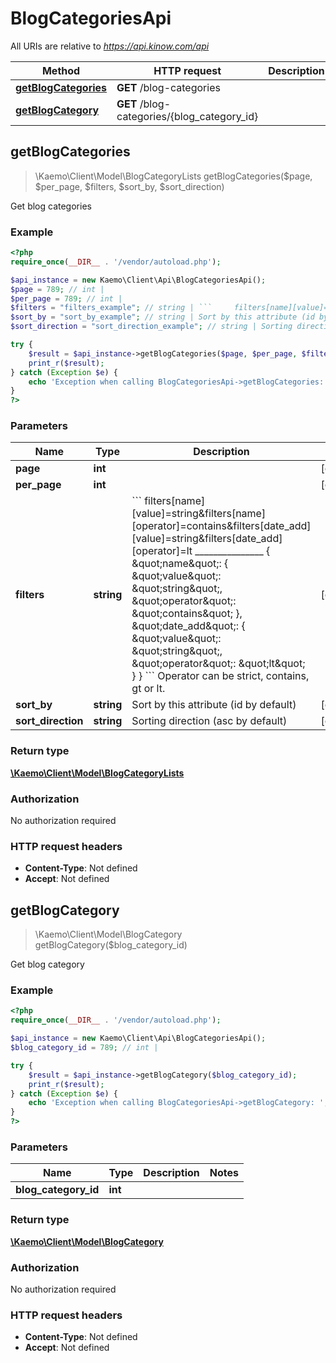 # BlogCategoriesApi

All URIs are relative to *https://api.kinow.com/api*

Method | HTTP request | Description
------------- | ------------- | -------------
[**getBlogCategories**](#getBlogCategories) | **GET** /blog-categories | 
[**getBlogCategory**](#getBlogCategory) | **GET** /blog-categories/{blog_category_id} | 


## **getBlogCategories**
> \Kaemo\Client\Model\BlogCategoryLists getBlogCategories($page, $per_page, $filters, $sort_by, $sort_direction)



Get blog categories

### Example
```php
<?php
require_once(__DIR__ . '/vendor/autoload.php');

$api_instance = new Kaemo\Client\Api\BlogCategoriesApi();
$page = 789; // int | 
$per_page = 789; // int | 
$filters = "filters_example"; // string | ```     filters[name][value]=string&filters[name][operator]=contains&filters[date_add][value]=string&filters[date_add][operator]=lt     _______________      {     \"name\": {     \"value\": \"string\",     \"operator\": \"contains\"     },     \"date_add\": {     \"value\": \"string\",     \"operator\": \"lt\"     }     } ```     Operator can be strict, contains, gt or lt.
$sort_by = "sort_by_example"; // string | Sort by this attribute (id by default)
$sort_direction = "sort_direction_example"; // string | Sorting direction (asc by default)

try {
    $result = $api_instance->getBlogCategories($page, $per_page, $filters, $sort_by, $sort_direction);
    print_r($result);
} catch (Exception $e) {
    echo 'Exception when calling BlogCategoriesApi->getBlogCategories: ', $e->getMessage(), PHP_EOL;
}
?>
```

### Parameters

Name | Type | Description  | Notes
------------- | ------------- | ------------- | -------------
 **page** | **int**|  | [optional]
 **per_page** | **int**|  | [optional]
 **filters** | **string**| &#x60;&#x60;&#x60;     filters[name][value]&#x3D;string&amp;filters[name][operator]&#x3D;contains&amp;filters[date_add][value]&#x3D;string&amp;filters[date_add][operator]&#x3D;lt     _______________      {     \&quot;name\&quot;: {     \&quot;value\&quot;: \&quot;string\&quot;,     \&quot;operator\&quot;: \&quot;contains\&quot;     },     \&quot;date_add\&quot;: {     \&quot;value\&quot;: \&quot;string\&quot;,     \&quot;operator\&quot;: \&quot;lt\&quot;     }     } &#x60;&#x60;&#x60;     Operator can be strict, contains, gt or lt. | [optional]
 **sort_by** | **string**| Sort by this attribute (id by default) | [optional]
 **sort_direction** | **string**| Sorting direction (asc by default) | [optional]

### Return type

[**\Kaemo\Client\Model\BlogCategoryLists**](#BlogCategoryLists)

### Authorization

No authorization required

### HTTP request headers

 - **Content-Type**: Not defined
 - **Accept**: Not defined

## **getBlogCategory**
> \Kaemo\Client\Model\BlogCategory getBlogCategory($blog_category_id)



Get blog category

### Example
```php
<?php
require_once(__DIR__ . '/vendor/autoload.php');

$api_instance = new Kaemo\Client\Api\BlogCategoriesApi();
$blog_category_id = 789; // int | 

try {
    $result = $api_instance->getBlogCategory($blog_category_id);
    print_r($result);
} catch (Exception $e) {
    echo 'Exception when calling BlogCategoriesApi->getBlogCategory: ', $e->getMessage(), PHP_EOL;
}
?>
```

### Parameters

Name | Type | Description  | Notes
------------- | ------------- | ------------- | -------------
 **blog_category_id** | **int**|  |

### Return type

[**\Kaemo\Client\Model\BlogCategory**](#BlogCategory)

### Authorization

No authorization required

### HTTP request headers

 - **Content-Type**: Not defined
 - **Accept**: Not defined

